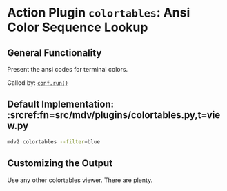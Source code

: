 # Action Plugin `colortables`: Ansi Color Sequence Lookup

## General Functionality

Present the ansi codes for terminal colors.

Called by: [`conf.run()`](./conf.md)


## Default Implementation: :srcref:fn=src/mdv/plugins/colortables.py,t=view.py

```bash lp:bash fmt=xt_flat
mdv2 colortables --filter=blue
```




## Customizing the Output

Use any other colortables viewer. There are plenty.
